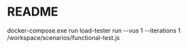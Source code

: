 # README

docker-compose.exe run load-tester run --vus 1 --iterations 1 /workspace/scenarios/functional-test.js